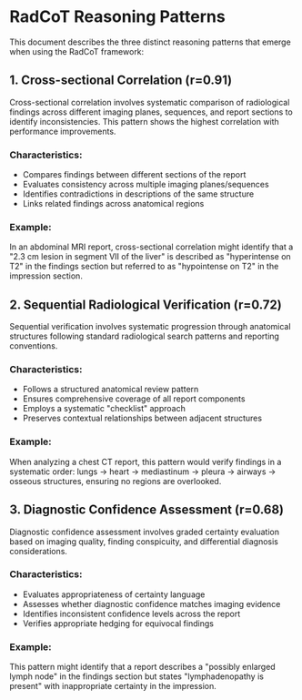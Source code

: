 # RadCoT Reasoning Patterns

This document describes the three distinct reasoning patterns that emerge when using the RadCoT framework:

## 1. Cross-sectional Correlation (r=0.91)

Cross-sectional correlation involves systematic comparison of radiological findings across different imaging planes, sequences, and report sections to identify inconsistencies. This pattern shows the highest correlation with performance improvements.

### Characteristics:
- Compares findings between different sections of the report
- Evaluates consistency across multiple imaging planes/sequences
- Identifies contradictions in descriptions of the same structure
- Links related findings across anatomical regions

### Example:
In an abdominal MRI report, cross-sectional correlation might identify that a "2.3 cm lesion in segment VII of the liver" is described as "hyperintense on T2" in the findings section but referred to as "hypointense on T2" in the impression section.

## 2. Sequential Radiological Verification (r=0.72)

Sequential verification involves systematic progression through anatomical structures following standard radiological search patterns and reporting conventions.

### Characteristics:
- Follows a structured anatomical review pattern
- Ensures comprehensive coverage of all report components
- Employs a systematic "checklist" approach
- Preserves contextual relationships between adjacent structures

### Example:
When analyzing a chest CT report, this pattern would verify findings in a systematic order: lungs → heart → mediastinum → pleura → airways → osseous structures, ensuring no regions are overlooked.

## 3. Diagnostic Confidence Assessment (r=0.68)

Diagnostic confidence assessment involves graded certainty evaluation based on imaging quality, finding conspicuity, and differential diagnosis considerations.

### Characteristics:
- Evaluates appropriateness of certainty language
- Assesses whether diagnostic confidence matches imaging evidence
- Identifies inconsistent confidence levels across the report
- Verifies appropriate hedging for equivocal findings

### Example:
This pattern might identify that a report describes a "possibly enlarged lymph node" in the findings section but states "lymphadenopathy is present" with inappropriate certainty in the impression.